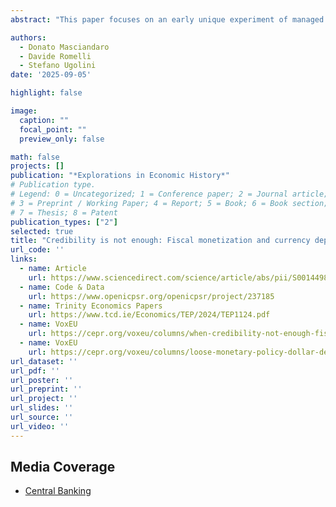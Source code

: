 ```yaml
---
abstract: "This paper focuses on an early unique experiment of managed float of State-issued money, implemented in Venice between 1619 and 1666. Building on a new hand-collected database from a previously unused archival source, we show that, despite the Venetian Banco ducat’s status as an international currency and the government’s fiscal credibility, the exchange rate was directly and significantly affected by episodes of automatic government deficit monetization during the crises of 1629-31 and 1648-50. This suggests that a contingent commitment regime in which government-managed fiat money mimics a convertible currency can be effective, but is very sensitive to the time-consistency of the monetary-fiscal policy mix."

authors:
  - Donato Masciandaro
  - Davide Romelli
  - Stefano Ugolini
date: '2025-09-05'

highlight: false

image:
  caption: ""
  focal_point: ""
  preview_only: false

math: false
projects: []
publication: "*Explorations in Economic History*"
# Publication type.
# Legend: 0 = Uncategorized; 1 = Conference paper; 2 = Journal article;
# 3 = Preprint / Working Paper; 4 = Report; 5 = Book; 6 = Book section;
# 7 = Thesis; 8 = Patent
publication_types: ["2"]
selected: true
title: "Credibility is not enough: Fiscal monetization and currency depreciation in early-modern Venice"
url_code: ''
links:
  - name: Article
    url: https://www.sciencedirect.com/science/article/abs/pii/S0014498325000634
  - name: Code & Data
    url: https://www.openicpsr.org/openicpsr/project/237185
  - name: Trinity Economics Papers
    url: https://www.tcd.ie/Economics/TEP/2024/TEP1124.pdf
  - name: VoxEU
    url: https://cepr.org/voxeu/columns/when-credibility-not-enough-fiscal-dominance-monetary-policy-and-exchange-rates-early
  - name: VoxEU
    url: https://cepr.org/voxeu/columns/loose-monetary-policy-dollar-depreciation-and-debt-sustainability-do-not-forget
url_dataset: ''
url_pdf: ''
url_poster: ''
url_preprint: ''
url_project: ''
url_slides: ''
url_source: ''
url_video: ''
---
```



## Media Coverage

- [Central Banking]([https://www.blog-afse.fr/billet/quand-les-banques-centrales-semparent-de-la-question-du-climat](https://www.centralbanking.com/central-banks/debt-management/7973751/venetian-lessons-for-today’s-central-bankers?atv=TGOSamkClh1Q80zsWjShqPKEGTJ4E8aIiMkdbarRRHg))
